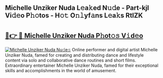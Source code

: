 ## Michelle Unziker Nuda L𝚎a𝚔ed N𝚞𝚍e - Part-kjl Vi𝚍𝚎o P𝚑𝚘tos - H𝚘𝚝 O𝚗𝚕yf𝚊ns L𝚎a𝚔s RtIZK

# <h2><a href="http://kf05vz.oniu.top/?m=Michelle+Unziker+Nuda">🔗👉 🔴 Michelle Unziker Nuda P𝚑ot𝚘𝚜 V𝚒d𝚎o</a></h2>

[![Michelle Unziker Nuda Nu𝚍e𝚜](https://i.imgur.com/0qMVB7G.gif)](http://kf05vz.oniu.top/?m=Michelle+Unziker+Nuda)
Online performer and digital artist Michelle Unziker Nuda, famed for creating and distributing dance and lifestyle content via solo and collaborative dance routines and short films. Extraordinary entertainer Michelle Unziker Nuda, famed for their exceptional skills and accomplishments in the world of amusement.  
